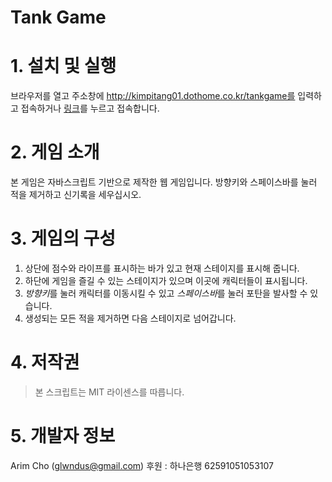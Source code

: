 Tank Game
=======================
# 1. 설치 및 실행
브라우저를 열고 주소창에 http://kimpitang01.dothome.co.kr/tankgame를 입력하고 접속하거나
[링크](http://kimpitang01.dothome.co.kr/login_system/)를 누르고 접속합니다.

# 2. 게임 소개
본 게임은 자바스크립트 기반으로 제작한 웹 게임입니다.
방향키와 스페이스바를 눌러 적을 제거하고 신기록을 세우십시오.

# 3. 게임의 구성
1. 상단에 점수와 라이프를 표시하는 바가 있고 현재 스테이지를 표시해 줍니다.
2. 하단에 게임을 즐길 수 있는 스테이지가 있으며 이곳에 캐릭터들이 표시됩니다.
3. *방향키*를 눌러 캐릭터를 이동시킬 수 있고 *스페이스바*를 눌러 포탄을 발사할 수 있습니다.
4. 생성되는 모든 적을 제거하면 다음 스테이지로 넘어갑니다.

# 4. 저작권
> 본 스크립트는 MIT 라이센스를 따릅니다.

# 5. 개발자 정보
Arim Cho ([glwndus@gmail.com](mailto:glwndus@gmail.com))
후원 : 하나은행 62591051053107
